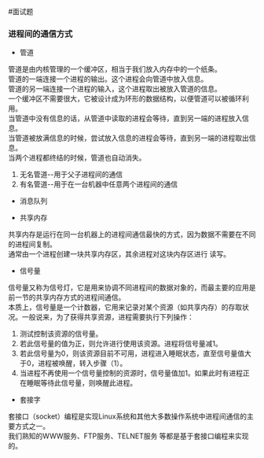 #面试题
<h3 id='1'>进程间的通信方式</h3>

* 管道 

管道是由内核管理的一个缓冲区，相当于我们放入内存中的一个纸条。  
管道的一端连接一个进程的输出。这个进程会向管道中放入信息。  
管道的另一端连接一个进程的输入，这个进程取出被放入管道的信息。  
一个缓冲区不需要很大，它被设计成为环形的数据结构，以便管道可以被循环利用。  
当管道中没有信息的话，从管道中读取的进程会等待，直到另一端的进程放入信息。  
当管道被放满信息的时候，尝试放入信息的进程会等待，直到另一端的进程取出信息。  
当两个进程都终结的时候，管道也自动消失。  
1. 无名管道--用于父子进程间的通信   
2. 有名管道--用于在一台机器中任意两个进程间的通信    

* 消息队列

* 共享内存

共享内存是运行在同一台机器上的进程间通信最快的方式，因为数据不需要在不同的进程间复制。  
通常由一个进程创建一块共享内存区，其余进程对这块内存区进行 读写。  

* 信号量

信号量又称为信号灯，它是用来协调不同进程间的数据对象的，而最主要的应用是前一节的共享内存方式的进程间通信。  
本质上，信号量是一个计数器，它用来记录对某个资源（如共享内存）的存取状况。一般说来，为了获得共享资源，进程需要执行下列操作：   
1. 测试控制该资源的信号量。   
2. 若此信号量的值为正，则允许进行使用该资源。进程将信号量减1。   
3. 若此信号量为0，则该资源目前不可用，进程进入睡眠状态，直至信号量值大于0，进程被唤醒，转入步骤（1）。   
4. 当进程不再使用一个信号量控制的资源时，信号量值加1。如果此时有进程正在睡眠等待此信号量，则唤醒此进程。  

* 套接字

套接口（socket）编程是实现Linux系统和其他大多数操作系统中进程间通信的主要方式之一。  
我们熟知的WWW服务、FTP服务、TELNET服务 等都是基于套接口编程来实现的。
